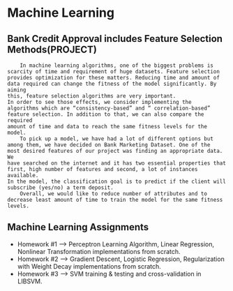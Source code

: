 # Machine Learning

## Bank Credit Approval includes Feature Selection Methods(PROJECT)
        In machine learning algorithms, one of the biggest problems is
    scarcity of time and requirement of huge datasets. Feature selection
    provides optimization for these matters. Reducing time and amount of
    data required can change the fitness of the model significantly. By aiming
    this, feature selection algorithms are very important.
    In order to see those effects, we consider implementing the
    algorithms which are “consistency-based” and “ correlation-based”
    feature selection. In addition to that, we can also compare the required
    amount of time and data to reach the same fitness levels for the model.
        To pick up a model, we have had a lot of different options but
    among them, we have decided on Bank Marketing Dataset. One of the
    most desired features of our project was finding an appropriate data. We
    have searched on the internet and it has two essential properties that
    first, high number of features and second, a lot of instances available.
    In the model, the classification goal is to predict if the client will
    subscribe (yes/no) a term deposit.
        Overall, we would like to reduce number of attributes and to
    decrease least amount of time to train the model for the same fitness
    levels.

## Machine Learning Assignments

- Homework #1 --> Perceptron Learning Algorithm, Linear Regression, Nonlinear Transformation implementations from scratch.
- Homework #2 --> Gradient Descent, Logistic Regression, Regularization with Weight Decay implementations from scratch.
- Homework #3 --> SVM training & testing and cross-validation in LIBSVM.
